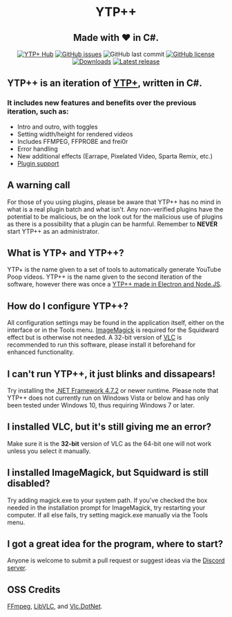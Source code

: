 <p align="center">
  <h1 align="center">YTP++</h1>
  <h2 align="center">Made with ❤ in C#.</h2>
  <p align="center">
    <a href="https://discord.gg/bzhzRmg"><img alt="YTP+ Hub" src="https://img.shields.io/discord/641428540486844417"></a>
<a href="https://github.com/DevanWolf/YTPPlusPlus/issues"><img alt="GitHub issues" src="https://img.shields.io/github/issues/DevanWolf/YTPPlusPlus"></a>
  <img alt="GitHub last commit" src="https://img.shields.io/github/last-commit/DevanWolf/YTPPlusPlus">
  <a href="https://github.com/DevanWolf/YTPPlusPlus/blob/master/LICENSE.txt"><img alt="GitHub license" src="https://img.shields.io/github/license/DevanWolf/YTPPlusPlus"></a>
  <a href="https://github.com/DevanWolf/YTPPlusPlus/releases"><img alt="Downloads" src="https://img.shields.io/github/downloads/DevanWolf/YTPPlusPlus/total"></a>
  <a href="https://github.com/DevanWolf/YTPPlusPlus/releases"><img alt="Latest release" src="https://img.shields.io/github/v/release/DevanWolf/YTPPlusPlus"></a>
  </p>
</p>

## YTP++ is an iteration of [YTP+](https://github.com/philosophofee/YTPPlus), written in C#.
### It includes new features and benefits over the previous iteration, such as:

  - Intro and outro, with toggles
  - Setting width/height for rendered videos
  - Includes FFMPEG, FFPROBE and frei0r
  - Error handling
  - New additional effects (Earrape, Pixelated Video, Sparta Remix, etc.)
  - [Plugin support](https://github.com/DevanWolf/YTPPlusPlus/wiki/Plugin-Creation)

## A warning call
For those of you using plugins, please be aware that YTP++ has no mind in what is a real plugin batch and what isn't. Any non-verified plugins have the potential to be malicious, be on the look out for the malicious use of plugins as there is a possibility that a plugin can be harmful. Remember to **NEVER** start YTP++ as an administrator.

## What is YTP+ and YTP++?
YTP+ is the name given to a set of tools to automatically generate YouTube Poop videos.
YTP++ is the name given to the second iteration of the software, however there was once a [YTP++ made in Electron and Node.JS](https://github.com/TeamPopplio/ytpplus-node-ui).

## How do I configure YTP++?
All configuration settings may be found in the application itself, either on the interface or in the Tools menu. [ImageMagick](https://imagemagick.org) is required for the Squidward effect but is otherwise not needed.
A 32-bit version of [VLC](http://videolan.org/vlc) is recommended to run this software, please install it beforehand for enhanced functionality.

## I can't run YTP++, it just blinks and dissapears!
Try installing the [.NET Framework 4.7.2](https://dotnet.microsoft.com/download/dotnet-framework/net472) or newer runtime. Please note that YTP++ does not currently run on Windows Vista or below and has only been tested under Windows 10, thus requiring Windows 7 or later.

## I installed VLC, but it's still giving me an error?
Make sure it is the **32-bit** version of VLC as the 64-bit one will not work unless you select it manually.

## I installed ImageMagick, but Squidward is still disabled?
Try adding magick.exe to your system path. If you've checked the box needed in the installation prompt for ImageMagick, try restarting your computer. If all else fails, try setting magick.exe manually via the Tools menu.

## I got a great idea for the program, where to start?
Anyone is welcome to submit a pull request or suggest ideas via the [Discord server](https://discord.gg/bzhzRmg).

## OSS Credits
[FFmpeg](https://github.com/FFmpeg/FFmpeg), [LibVLC](https://github.com/videolan/vlc), and [Vlc.DotNet](https://github.com/ZeBobo5/Vlc.DotNet).
